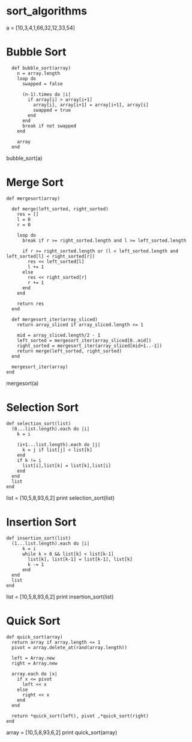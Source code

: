 # sort_algorithms

a = [10,3,4,1,66,32,12,33,54]

# Bubble Sort

```
  def bubble_sort(array)
    n = array.length
    loop do
      swapped = false

      (n-1).times do |i|
        if array[i] > array[i+1]
          array[i], array[i+1] = array[i+1], array[i]
          swapped = true
        end
      end
      break if not swapped
    end

    array
  end
```

bubble_sort(a)

# Merge Sort

```
def mergesort(array)
  
  def merge(left_sorted, right_sorted)
    res = []
    l = 0
    r = 0

    loop do
      break if r >= right_sorted.length and l >= left_sorted.length

      if r >= right_sorted.length or (l < left_sorted.length and left_sorted[l] < right_sorted[r])
        res << left_sorted[l]
        l += 1
      else
        res << right_sorted[r]
        r += 1
      end
    end

    return res
  end

  def mergesort_iter(array_sliced)
    return array_sliced if array_sliced.length <= 1

    mid = array_sliced.length/2 - 1
    left_sorted = mergesort_iter(array_sliced[0..mid])
    right_sorted = mergesort_iter(array_sliced[mid+1..-1])
    return merge(left_sorted, right_sorted)
  end

  mergesort_iter(array)
end
```

mergesort(a)

# Selection Sort 

```
def selection_sort(list)  
  (0...list.length).each do |i|
    k = i

    (i+1...list.length).each do |j|
      k = j if list[j] < list[k]
    end
    if k != i
      list[i],list[k] = list[k],list[i] 
    end
  end
  list
end 
```

list = [10,5,8,93,6,2]
print selection_sort(list)

# Insertion Sort

```
def insertion_sort(list)  
  (1...list.length).each do |i| 
      k = i
      while k > 0 && list[k] < list[k-1]
        list[k], list[k-1] = list[k-1], list[k]
        k -= 1
      end
  end
  list
end 
```

list = [10,5,8,93,6,2]
print insertion_sort(list)

# Quick Sort

```
def quick_sort(array)
  return array if array.length <= 1
  pivot = array.delete_at(rand(array.length))

  left = Array.new
  right = Array.new
  
  array.each do |x|
    if x <= pivot
      left << x
    else
      right << x
    end
  end

  return *quick_sort(left), pivot ,*quick_sort(right)
end
```

array = [10,5,8,93,6,2]
print quick_sort(array)

